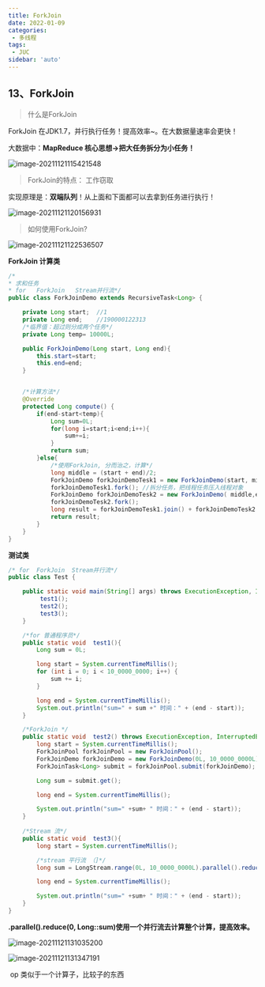 ```yaml
---
title: ForkJoin
date: 2022-01-09
categories:
 - 多线程
tags:
 - JUC
sidebar: 'auto'
---
```

## 13、ForkJoin

> 什么是ForkJoin

ForkJoin 在JDK1.7，并行执行任务！提高效率~。在大数据量速率会更快！

大数据中：**MapReduce 核心思想->把大任务拆分为小任务！**

![image-20211121115421548](https://img.yishenlaoban.top/images/image-20211121115421548.png)

 

> ForkJoin的特点： 工作窃取

实现原理是：**双端队列**！从上面和下面都可以去拿到任务进行执行！

![image-20211121120156931](https://img.yishenlaoban.top/images/image-20211121120156931.png) 



> 如何使用ForkJoin?

![image-20211121122536507](https://img.yishenlaoban.top/images/image-20211121122536507.png) 

**ForkJoin 计算类**

```java
/*
* 求和任务
* for   ForkJoin   Stream并行流*/
public class ForkJoinDemo extends RecursiveTask<Long> {

    private Long start;  //1
    private Long end;    //190000122313
    /*临界值：超过则分成两个任务*/
    private Long temp= 10000L;

    public ForkJoinDemo(Long start, Long end){
        this.start=start;
        this.end=end;
    }


    /*计算方法*/
    @Override
    protected Long compute() {
        if(end-start<temp){
            Long sum=0L;
            for(long i=start;i<end;i++){
                sum+=i;
            }
            return sum;
        }else{
            /*使用ForkJoin, 分而治之，计算*/
            long middle = (start + end)/2;
            ForkJoinDemo forkJoinDemoTesk1 = new ForkJoinDemo(start, middle);
            forkJoinDemoTesk1.fork(); //拆分任务，把线程任务压入线程对象
            ForkJoinDemo forkJoinDemoTesk2 = new ForkJoinDemo( middle,end);
            forkJoinDemoTesk2.fork();
            long result = forkJoinDemoTesk1.join() + forkJoinDemoTesk2.join();
            return result;
        }
    }
}
```



**测试类**

```java
/* for  ForkJoin  Stream并行流*/
public class Test {

    public static void main(String[] args) throws ExecutionException, InterruptedException {
         test1();
         test2();
         test3();
    }

    /*for 普通程序员*/
    public static void  test1(){
        Long sum = 0L;

        long start = System.currentTimeMillis();
        for (int i = 0; i < 10_0000_0000; i++) {
            sum += i;
        }

        long end = System.currentTimeMillis();
        System.out.println("sum=" + sum +" 时间：" + (end - start));
    }

    /*ForkJoin */
    public static void  test2() throws ExecutionException, InterruptedException {
        long start = System.currentTimeMillis();
        ForkJoinPool forkJoinPool = new ForkJoinPool();
        ForkJoinDemo forkJoinDemo = new ForkJoinDemo(0L, 10_0000_0000L);
        ForkJoinTask<Long> submit = forkJoinPool.submit(forkJoinDemo); //提交任务

        Long sum = submit.get();

        long end = System.currentTimeMillis();

        System.out.println("sum=" +sum+ " 时间：" + (end - start));
    }
    
    /*Stream 流*/
    public static void  test3(){
        long start = System.currentTimeMillis();

        /*stream 平行流 （]*/
        long sum = LongStream.range(0L, 10_0000_0000L).parallel().reduce(0, Long::sum);

        long end = System.currentTimeMillis();

        System.out.println("sum=" +sum+ " 时间：" + (end - start));
    }
}
```

**.parallel().reduce(0, Long::sum)使用一个并行流去计算整个计算，提高效率。**

![image-20211121131035200](https://img.yishenlaoban.top/images/image-20211121131035200.png) 

![image-20211121131347191](https://img.yishenlaoban.top/images/image-20211121131347191.png)

​      op 类似于一个计算子，比较子的东西